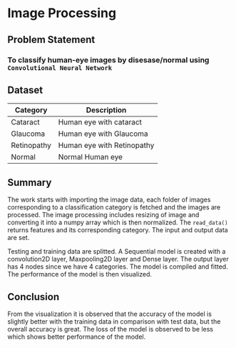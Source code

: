 # Image Processing

## Problem Statement

### To classify human-eye images by disesase/normal using `Convolutional Neural Network`


## Dataset


|Category|Description|
|---|---|
|Cataract|Human eye with cataract|
|Glaucoma|Human eye with Glaucoma|
|Retinopathy|Human eye with Retinopathy|
|Normal|Normal Human eye|


## Summary
The work starts with importing the image data, each folder of images corresponding to a classification category is fetched and the images are processed. The image processing includes resizing of image and converting it into a numpy array which is then normalized. The `read_data()` returns features and its corresponding category. The input and output data are set.

Testing and training data are splitted. A Sequential model is created with a convolution2D layer, Maxpooling2D layer and Dense layer. The output layer has 4 nodes since we have 4 categories. The model is compiled and fitted. The performance of the model is then visualized.


## Conclusion
From the visualization it is observed that the accuracy of the model is slightly better with the training data in comparison with test data, but the overall accuracy is great. The loss of the model is observed to be less which shows better performance of the model.

